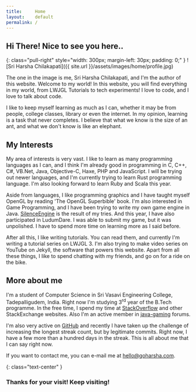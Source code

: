 ```yaml
---
title:     Home
layout:    default
permalink: /
---
```


## Hi There! Nice to see you here..

{: class="pull-right" style="width: 300px; margin-left: 30px; padding: 0;" }
![Sri Harsha Chilakapati]({{ site.url }}/assets/images/home/profile.jpg)

The one in the image is me, Sri Harsha Chilakapati, and I'm the author of this website. Welcome to my world! In this website, you will find everything in my world, from LWJGL Tutorials to tech experiments! I love to code, and I love to talk about code.

I like to keep myself learning as much as I can, whether it may be from people, college classes, library or even the internet. In my opinion, learning is a task that never completes. I believe that what we know is the size of an ant, and what we don't know is like an elephant.

## My Interests

My area of interests is very vast. I like to learn as many programming languages as I can, and I think I'm already good in programming in C, C++, C#, VB.Net, Java, Objective-C, Haxe, PHP and JavaScript. I will be trying out newer languages, and I'm currently trying to learn Rust programming language. I'm also looking forward to learn Ruby and Scala this year.

Aside from languages, I like programming graphics and I have taught myself OpenGL by reading 'The OpenGL Superbible' book. I'm also interested in Game Programming, and I have been trying to write my own game engine in Java. [SilenceEngine](https://github.com/sriharshachilakapati/SilenceEngine) is the result of my tries. And this year, I have also participated in LudumDare. I was able to submit my game, but it was unpolished. I have to spend more time on learning more as I said before.

After all this, I like writing tutorials. You can read them, and currently I'm writing a tutorial series on LWJGL 3. I'm also trying to make video series on YouTube on Jekyll, the software that powers this website. Apart from all these things, I like to spend chatting with my friends, and go on for a ride on the bike.

## More about me

I'm a student of Computer Science in Sri Vasavi Engineering College, Tadepalligudem, India. Right now I'm studying 3<sup>rd</sup> year of the B.Tech programme. In the free time, I spend my time at [StackOverflow](https://stackoverflow.com) and other StackExchange websites. Also I'm an active member in [java-gaming](http://java-gaming.org/) forums.

I'm also very active on [GitHub](https://github.com/sriharshachilakapati/) and recently I have taken up the challenge of increasing the longest streak count, but by legitimate commits. Right now, I have a few more than a hundred days in the streak. This is all about me that I can say right now.

If you want to contact me, you can e-mail me at [hello@goharsha.com](mailto:hello@goharsha.com).

{: class="text-center" }
### Thanks for your visit! Keep visiting!
